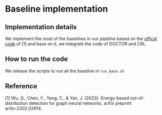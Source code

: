 # Baseline implementation

## Implementation details
We implement the most of the baselines in our pipeline based on the [offical code](https://github.com/qitianwu/GraphOOD-GNNSafe) of [1] and base on it, we integrate the code of DOCTOR and CRL.

## How to run the code
We release the scripts to run all the baseline in `run_base.sh`

## Reference
[1] Wu, Q., Chen, Y., Yang, C., & Yan, J. (2023). Energy-based out-of-distribution detection for graph neural networks. arXiv preprint arXiv:2302.02914.
